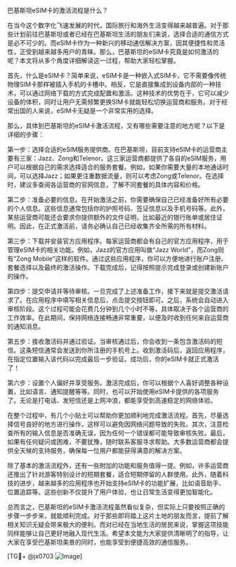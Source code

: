 巴基斯坦eSIM卡的激活流程是什么？

在当今这个数字化飞速发展的时代，国际旅行和海外生活变得越来越普遍。对于那些计划前往巴基斯坦或者已经在巴基斯坦生活的朋友们来说，选择合适的通信方式是必不可少的。而eSIM卡作为一种新兴的移动通信解决方案，因其便捷性和灵活性，正受到越来越多用户的青睐。那么，巴基斯坦的eSIM卡究竟是如何激活的呢？本文将从多个角度详细解读这一过程，帮助大家轻松掌握。

首先，什么是eSIM卡？简单来说，eSIM卡是一种嵌入式SIM卡，它不需要像传统物理SIM卡那样被插入手机的卡槽中。相反，它是直接集成到设备内部的一种技术，可以通过网络下载的方式完成配置和激活。这种技术的优势在于，它可以减少设备的体积，同时让用户无需频繁更换SIM卡就能轻松切换运营商和服务。对于经常出国的人来说，eSIM卡无疑是一个非常实用的选择。

那么，具体到巴基斯坦的eSIM卡激活流程，又有哪些需要注意的地方呢？以下是详细的步骤：

第一步：选择合适的eSIM服务提供商。在巴基斯坦，目前支持eSIM卡的运营商主要有三家：Jazz、Zong和Telenor。这三家运营商都提供了各自的eSIM服务，用户可以根据自己的需求选择适合的服务套餐。例如，如果你需要大量的本地通话时间，可以选择Jazz；如果更注重数据流量，则可以考虑Zong或Telenor。在选择时，建议多查阅各运营商的官网信息，了解不同套餐的具体内容和价格。

第二步：准备必要的信息。在开始激活之前，你需要确保自己已经准备好所有必要的个人信息。这些信息通常包括你的护照号码、签证信息以及手机号码等。此外，某些运营商可能还会要求你提供额外的文件证明，比如最近的银行账单或居住证明。因此，在正式激活前，请务必确认自己已经收集齐全所需的所有材料。

第三步：下载并安装官方应用程序。每家运营商都会有自己的官方应用程序，用于管理eSIM卡的相关功能。例如，Jazz的官方应用叫做“Jazz World”，而Zong则有“Zong Mobile”这样的软件。通过这些应用程序，你可以方便地进行账户注册、套餐选择以及最终的激活操作。下载完成后，记得按照提示完成登录或创建新账户的操作。

第四步：提交申请并等待审核。一旦完成了上述准备工作，接下来就是提交激活请求了。在应用程序中填写相关信息后，点击提交按钮即可。之后，系统会自动进入审核阶段。这个过程可能会花费几分钟到几个小时不等，具体取决于各个运营商的工作效率。在此期间，保持网络连接畅通非常重要，以便及时收到任何来自运营商的通知消息。

第五步：接收激活码并通过验证。当审核通过后，你会收到一条包含激活码的短信。这条短信通常会发送到你所注册的手机号上。收到激活码后，返回应用程序，在指定位置输入该代码以完成最后一步验证。成功后，你的eSIM卡就正式激活了！

第六步：设置个人偏好并享受服务。激活完成后，你可以根据个人喜好调整各种设置，比如语言、通知提醒等等。同时，也可以开始使用eSIM卡提供的各项服务了。无论是打电话、发短信还是上网冲浪，都能享受到高速稳定的网络体验。

在整个过程中，有几个小贴士可以帮助你更加顺利地完成激活流程。首先，尽量选择信号良好的地方进行操作，这样可以避免因网络问题导致的失败。其次，注意检查所有的输入信息是否准确无误，因为任何一个错误都可能导致审核失败。最后，如果有任何疑问或困难，不要犹豫，随时联系客服寻求帮助。大多数运营商都会提供全天候的支持服务，确保每一位用户都能获得满意的解决方案。

除了基本的激活流程外，还有一些附加的功能和服务值得一提。例如，许多运营商还推出了针对游客特别设计的短期套餐，适合短期停留的人群使用。此外，随着科技的进步，越来越多的应用程序也开始支持eSIM卡的功能扩展，比如语音助手、位置追踪等。这些创新不仅提升了用户体验，也让日常生活变得更加智能化。

总而言之，巴基斯坦的eSIM卡激活流程虽然看似复杂，但实际上只要按照正确的步骤一步步来，就能顺利完成。对于那些即将踏上这片土地的朋友而言，提前了解相关知识无疑会带来极大的便利。而对已经在当地生活的居民来说，掌握这项技能同样能够让自己更好地融入现代生活。希望本文能为大家提供清晰明了的指导，让大家在享受巴基斯坦美景的同时，也能享受到便捷高效的通信服务。

[TG💪+ @jx0703 ![Image](https://github.com/user-attachments/assets/dbca1d08-cadb-493c-b0ec-ad6f7a83f270)]